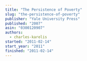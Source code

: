 ```yaml
---
title: "The Persistence of Poverty"
slug: "the-persistence-of-poverty"
publisher: "Yale University Press"
published: "2007"
asin: "0300120907"
authors:
  - charles-karelis
started: "2011-02-14"
start_year: "2011"
finished: "2011-02-14"
---
```

